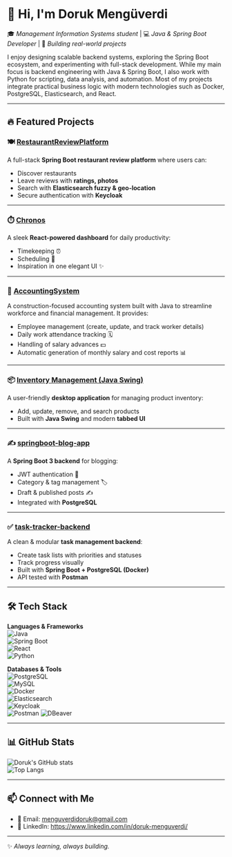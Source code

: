# 👋 Hi, I'm Doruk Mengüverdi  

🎓 *Management Information Systems student* | 💻 *Java & Spring Boot Developer* | 🚀 *Building real-world projects*  

I enjoy designing scalable backend systems, exploring the Spring Boot ecosystem, and experimenting with full-stack development. While my main focus is backend engineering with Java & Spring Boot, I also work with Python for scripting, data analysis, and automation. Most of my projects integrate practical business logic with modern technologies such as Docker, PostgreSQL, Elasticsearch, and React.

---

## 🔥 Featured Projects  

### 🍽️ [RestaurantReviewPlatform](https://github.com/dorukmenguverdi/RestaurantReviewPlatform)  
A full-stack **Spring Boot restaurant review platform** where users can:  
- Discover restaurants  
- Leave reviews with **ratings, photos**  
- Search with **Elasticsearch fuzzy & geo-location**  
- Secure authentication with **Keycloak**  

---

### ⏱️ [Chronos](https://github.com/dorukmenguverdi/Chronos)  
A sleek **React-powered dashboard** for daily productivity:  
- Timekeeping ⏰  
- Scheduling 📅  
- Inspiration in one elegant UI ✨  

---

### 🧮 [AccountingSystem](https://github.com/dorukmenguverdi/AccountingSystem)  
A construction-focused accounting system built with Java to streamline workforce and financial management. It provides:
- Employee management (create, update, and track worker details)
- Daily work attendance tracking 🗓️
- Handling of salary advances 💵
- Automatic generation of monthly salary and cost reports 📊

---

### 📦 [Inventory Management (Java Swing)](https://github.com/dorukmenguverdi/inventory-management-java)  
A user-friendly **desktop application** for managing product inventory:  
- Add, update, remove, and search products  
- Built with **Java Swing** and modern **tabbed UI**  

---

### ✍️ [springboot-blog-app](https://github.com/dorukmenguverdi/springboot-blog-app)  
A **Spring Boot 3 backend** for blogging:  
- JWT authentication 🔑  
- Category & tag management 🏷️  
- Draft & published posts ✍️  
- Integrated with **PostgreSQL**  

---

### ✅ [task-tracker-backend](https://github.com/dorukmenguverdi/task-tracker-backend)  
A clean & modular **task management backend**:  
- Create task lists with priorities and statuses  
- Track progress visually  
- Built with **Spring Boot + PostgreSQL (Docker)**  
- API tested with **Postman**  

---

## 🛠 Tech Stack  

**Languages & Frameworks**  
![Java](https://img.shields.io/badge/Java-ED8B00?style=for-the-badge&logo=openjdk&logoColor=white)  
![Spring Boot](https://img.shields.io/badge/Spring_Boot-6DB33F?style=for-the-badge&logo=springboot&logoColor=white)  
![React](https://img.shields.io/badge/React-20232A?style=for-the-badge&logo=react&logoColor=61DAFB)  
![Python](https://img.shields.io/badge/Python-3776AB?style=for-the-badge&logo=python&logoColor=white)  

**Databases & Tools**  
![PostgreSQL](https://img.shields.io/badge/PostgreSQL-316192?style=for-the-badge&logo=postgresql&logoColor=white)  
![MySQL](https://img.shields.io/badge/MySQL-4479A1?style=for-the-badge&logo=mysql&logoColor=white)  
![Docker](https://img.shields.io/badge/Docker-2496ED?style=for-the-badge&logo=docker&logoColor=white)  
![Elasticsearch](https://img.shields.io/badge/Elasticsearch-005571?style=for-the-badge&logo=elasticsearch&logoColor=white)  
![Keycloak](https://img.shields.io/badge/Keycloak-2C2C2C?style=for-the-badge&logo=keycloak&logoColor=white)  
![Postman](https://img.shields.io/badge/Postman-FF6C37?style=for-the-badge&logo=postman&logoColor=white)
![DBeaver](https://img.shields.io/badge/DBeaver-372923?style=for-the-badge&logo=dbeaver&logoColor=white)


---

## 📊 GitHub Stats  

![Doruk's GitHub stats](https://github-readme-stats.vercel.app/api?username=dorukmenguverdi&show_icons=true&theme=radical)  
![Top Langs](https://github-readme-stats.vercel.app/api/top-langs/?username=dorukmenguverdi&layout=compact&theme=radical)  

---

## 📫 Connect with Me  

- 📧 Email: menguverdidoruk@gmail.com 
- 💼 LinkedIn: https://www.linkedin.com/in/doruk-menguverdi/

---
✨ *Always learning, always building.*  
